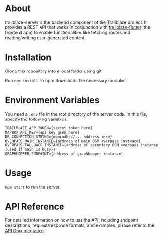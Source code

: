 # About
trailblaze-server is the backend component of the Trailblaze project. It provides a REST API that works in conjunction with [trailblaze-flutter](https://github.com/andreytakhtamirov/trailblaze-flutter) (the frontend app) to enable functionalities like fetching routes and reading/writing user-generated content.

# Installation

Clone this repository into a local folder using git.

Run `npm install` so npm downloads the necessary modules.

# Environment Variables

You need a `.env` file in the root directory of the server code. In this file, specify the following variables:
```
TRAILBLAZE_APP_TOKEN={secret token here}
MAPBOX_API_KEY={api key goes here}
DB_CONNECTION_STRING={mongodb://... address here}
OVERPASS_MAIN_INSTANCE={address of main OSM overpass instance}
OVERPASS_FALLBACK_INSTANCE={address of secondary OSM overpass instance (used if main is busy)}
GRAPHHOPPER_ENDPOINT={address of graphhopper instance}
```

# Usage

`npm start` to run the server.

# API Reference

For detailed information on how to use the API, including endpoint descriptions, request/response formats, and examples, please refer to the [API Documentation](https://github.com/andreytakhtamirov/trailblaze-server/blob/main/api-docs.md).

